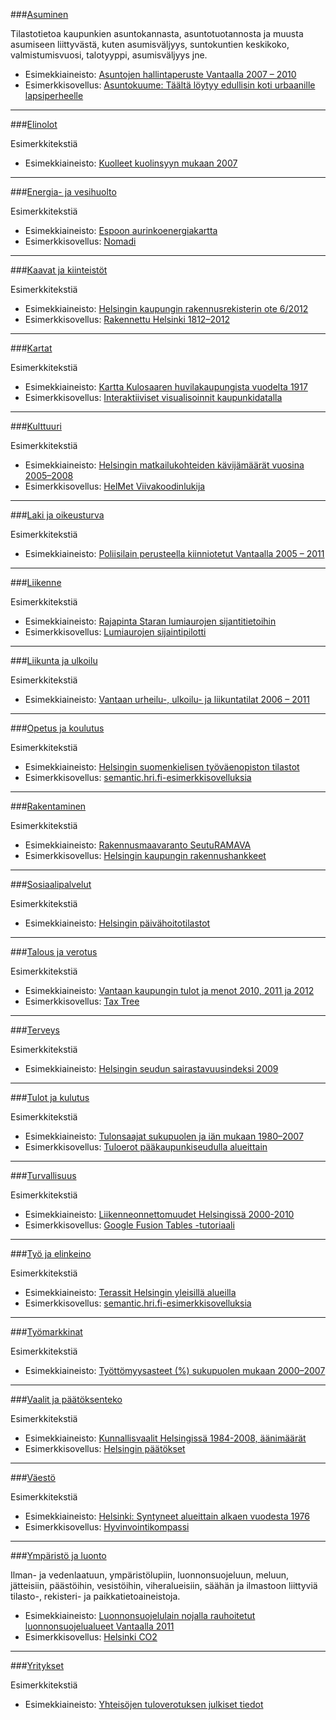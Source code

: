 ###[Asuminen][HOU_HRI]

Tilastotietoa kaupunkien asuntokannasta, asuntotuotannosta ja muusta asumiseen liittyvästä, kuten asumisväljyys, suntokuntien keskikoko, valmistumisvuosi, talotyyppi, asumisväljyys jne.

* Esimekkiaineisto: [Asuntojen hallintaperuste Vantaalla 2007 – 2010][HOU_HRI_esimerkki]
* Esimerkkisovellus: [Asuntokuume: Täältä löytyy edullisin koti urbaanille lapsiperheelle][HOU_sovellus]


---

###[Elinolot][SOC_HRI]

Esimerkkitekstiä

* Esimekkiaineisto: [Kuolleet kuolinsyyn mukaan 2007][SOC_HRI_esimerkki]



---

###[Energia- ja vesihuolto][ENE_HRI]

Esimerkkitekstiä

* Esimekkiaineisto: [Espoon aurinkoenergiakartta][ENE_HRI_esimerkki]
* Esimerkkisovellus: [Nomadi][ENE_sovellus]


---

###[Kaavat ja kiinteistöt][CAD_HRI]

Esimerkkitekstiä

* Esimekkiaineisto: [Helsingin kaupungin rakennusrekisterin ote 6/2012][CAD_HRI_esimerkki]
* Esimerkkisovellus: [Rakennettu Helsinki 1812–2012][CAD_sovellus]


---

###[Kartat][GIS_HRI]

Esimerkkitekstiä

* Esimekkiaineisto: [Kartta Kulosaaren huvilakaupungista vuodelta 1917][GIS_HRI_esimerkki]
* Esimerkkisovellus: [Interaktiiviset visualisoinnit kaupunkidatalla][GIS_sovellus]


---

###[Kulttuuri][CUL_HRI]

Esimerkkitekstiä

* Esimekkiaineisto: [Helsingin matkailukohteiden kävijämäärät vuosina 2005–2008][CUL_HRI_esimerkki]
* Esimerkkisovellus: [HelMet Viivakoodinlukija][CUL_sovellus]


---

###[Laki ja oikeusturva][LAW_HRI]

Esimerkkitekstiä

* Esimekkiaineisto: [Poliisilain perusteella kiinniotetut Vantaalla 2005 – 2011][LAW_HRI_esimerkki]



---

###[Liikenne][TRA_HRI]

Esimerkkitekstiä

* Esimekkiaineisto: [Rajapinta Staran lumiaurojen sijantitietoihin][TRA_HRI_esimerkki]
* Esimerkkisovellus: [Lumiaurojen sijaintipilotti][TRA_sovellus]


---

###[Liikunta ja ulkoilu][SPO_HRI]

Esimerkkitekstiä

* Esimekkiaineisto: [Vantaan urheilu-, ulkoilu- ja liikuntatilat 2006 – 2011][SPO_HRI_esimerkki]



---

###[Opetus ja koulutus][EDU_HRI]

Esimerkkitekstiä

* Esimekkiaineisto: [Helsingin suomenkielisen työväenopiston tilastot][EDU_HRI_esimerkki]
* Esimerkkisovellus: [semantic.hri.fi-esimerkkisovelluksia][EDU_sovellus]


---

###[Rakentaminen][CON_HRI]

Esimerkkitekstiä

* Esimekkiaineisto: [Rakennusmaavaranto SeutuRAMAVA][CON_HRI_esimerkki]
* Esimerkkisovellus: [Helsingin kaupungin rakennushankkeet][CON_sovellus]


---

###[Sosiaalipalvelut][ADM_HRI]

Esimerkkitekstiä

* Esimekkiaineisto: [Helsingin päivähoitotilastot][ADM_HRI_esimerkki]



---

###[Talous ja verotus][FIN_HRI]

Esimerkkitekstiä

* Esimekkiaineisto: [Vantaan kaupungin tulot ja menot 2010, 2011 ja 2012][FIN_HRI_esimerkki]
* Esimerkkisovellus: [Tax Tree][FIN_sovellus]


---

###[Terveys][HEA_HRI]

Esimerkkitekstiä

* Esimekkiaineisto: [Helsingin seudun sairastavuusindeksi 2009][HEA_HRI_esimerkki]



---

###[Tulot ja kulutus][INC_HRI]

Esimerkkitekstiä

* Esimekkiaineisto: [Tulonsaajat sukupuolen ja iän mukaan 1980–2007][INC_HRI_esimerkki]
* Esimerkkisovellus: [Tuloerot pääkaupunkiseudulla alueittain][INC_sovellus]


---

###[Turvallisuus][SEC_HRI]

Esimerkkitekstiä

* Esimekkiaineisto: [Liikenneonnettomuudet Helsingissä 2000-2010][SEC_HRI_esimerkki]
* Esimerkkisovellus: [Google Fusion Tables -tutoriaali][SEC_sovellus]


---

###[Työ ja elinkeino][SOC_HRI]

Esimerkkitekstiä

* Esimekkiaineisto: [Terassit Helsingin yleisillä alueilla][SOC_HRI_esimerkki]
* Esimerkkisovellus: [semantic.hri.fi-esimerkkisovelluksia][SOC_sovellus]


---

###[Työmarkkinat][LAB_HRI]

Esimerkkitekstiä

* Esimekkiaineisto: [Työttömyysasteet (%) sukupuolen mukaan 2000–2007][LAB_HRI_esimerkki]



---

###[Vaalit ja päätöksenteko][DEM_HRI]

Esimerkkitekstiä

* Esimekkiaineisto: [Kunnallisvaalit Helsingissä 1984-2008, äänimäärät][DEM_HRI_esimerkki]
* Esimerkkisovellus: [Helsingin päätökset][DEM_sovellus]


---

###[Väestö][POP_HRI]

Esimerkkitekstiä

* Esimekkiaineisto: [Helsinki: Syntyneet alueittain alkaen vuodesta 1976][POP_HRI_esimerkki]
* Esimerkkisovellus: [Hyvinvointikompassi][POP_sovellus]


---

###[Ympäristö ja luonto][ENV_HRI]

Ilman- ja vedenlaatuun, ympäristölupiin, luonnonsuojeluun, meluun, jätteisiin, päästöihin, vesistöihin, viheralueisiin, säähän ja ilmastoon liittyviä tilasto-, rekisteri- ja paikkatietoaineistoja.

* Esimekkiaineisto: [Luonnonsuojelulain nojalla rauhoitetut luonnonsuojelualueet Vantaalla 2011][ENV_HRI_esimerkki]
* Esimerkkisovellus: [Helsinki CO2][ENV_sovellus]


---

###[Yritykset][BUS_HRI]

Esimerkkitekstiä

* Esimekkiaineisto: [Yhteisöjen tuloverotuksen julkiset tiedot][BUS_HRI_esimerkki]






<!---
Links to hri.fi categories
-->

[HOU_HRI]: http://www.hri.fi/fi/data-haku/#category=226
[DEM_HRI]: http://www.hri.fi/fi/data-haku/#category=27
[SOC_HRI]: http://www.hri.fi/fi/data-haku/#category=261
[SOC_HRI]: http://www.hri.fi/fi/data-haku/#category=304
[ENE_HRI]: http://www.hri.fi/fi/data-haku/#category=277
[GIS_HRI]: http://www.hri.fi/fi/data-haku/#category=205
[CAD_HRI]: http://www.hri.fi/fi/data-haku/#category=413
[EDU_HRI]: http://www.hri.fi/fi/data-haku/#category=227
[CUL_HRI]: http://www.hri.fi/fi/data-haku/#category=192
[FIN_HRI]: http://www.hri.fi/fi/data-haku/#category=265
[TRA_HRI]: http://www.hri.fi/fi/data-haku/#category=21
[LAW_HRI]: http://www.hri.fi/fi/data-haku/#category=230
[SEC_HRI]: http://www.hri.fi/fi/data-haku/#category=230
[CON_HRI]: http://www.hri.fi/fi/data-haku/#category=22
[ADM_HRI]: http://www.hri.fi/fi/data-haku/#category=305
[HEA_HRI]: http://www.hri.fi/fi/data-haku/#category=237
[INC_HRI]: http://www.hri.fi/fi/data-haku/#category=225
[LAB_HRI]: http://www.hri.fi/fi/data-haku/#category=216
[POP_HRI]: http://www.hri.fi/fi/data-haku/#category=203
[SPO_HRI]: http://www.hri.fi/fi/data-haku/#category=330
[ENV_HRI]: http://www.hri.fi/fi/data-haku/#category=215
[BUS_HRI]: http://www.hri.fi/fi/data-haku/#category=338

<!---
Links to avoindata.net categories
-->

[HOU_Avoindata.net]: http://avoindata.net/asuminen
[DEM_Avoindata.net]: http://avoindata.net/demokratia-ja-osallistuminen
[SOC_Avoindata.net]: http://avoindata.net/elinkeinot
[SOC_Avoindata.net]: http://avoindata.net/elinolot
[ENE_Avoindata.net]: http://avoindata.net/energia-ja-vesihuolto
[GIS_Avoindata.net]: http://avoindata.net/kartat
[CAD_Avoindata.net]: http://avoindata.net/kiinteist%C3%B6t
[EDU_Avoindata.net]: http://avoindata.net/koulutus
[CUL_Avoindata.net]: http://avoindata.net/kulttuuri
[FIN_Avoindata.net]: http://avoindata.net/kunnallistalous
[TRA_Avoindata.net]: http://avoindata.net/Liikenne
[LAW_Avoindata.net]: http://avoindata.net/oikeuslaitos-ja-turvallisuus
[SEC_Avoindata.net]: http://avoindata.net/oikeuslaitos-ja-turvallisuus
[CON_Avoindata.net]: http://avoindata.net/rakentaminen
[ADM_Avoindata.net]: http://avoindata.net/sosiaalitoimi
[HEA_Avoindata.net]: http://avoindata.net/terveys
[INC_Avoindata.net]: http://avoindata.net/tulot-ja-kulutus
[LAB_Avoindata.net]: http://avoindata.net/ty%C3%B6markkinat
[POP_Avoindata.net]: http://avoindata.net/v%C3%A4est%C3%B6-ja-v%C3%A4est%C3%B6nmuutokset
[SPO_Avoindata.net]: http://avoindata.net/vapaa-aika
[ENV_Avoindata.net]: http://avoindata.net/ymp%C3%A4rist%C3%B6
[BUS_Avoindata.net]: http://avoindata.net/yritykset

<!---
Links to example data sets in hri.fi
-->

[HOU_HRI_esimerkki]: http://www.hri.fi/fi/data/asuntojen-hallintaperuste-vantaalla-2007-2010/
[DEM_HRI_esimerkki]: http://www.hri.fi/fi/data/kunnallisvaalit-helsingissa-1984-2008-aanimaarat/
[SOC_HRI_esimerkki]: http://www.hri.fi/fi/data/terassit-helsingin-yleisilla-alueilla/
[SOC_HRI_esimerkki]: http://www.hri.fi/fi/data/kuolleet-kuolinsyyn-mukaan-2007/
[ENE_HRI_esimerkki]: http://www.hri.fi/fi/data/espoon-aurinkoenergiakartta/
[GIS_HRI_esimerkki]: http://www.hri.fi/fi/data/kartta-kulosaaren-huvilakaupungista-vuodelta-1917/
[CAD_HRI_esimerkki]: http://www.hri.fi/fi/data/helsingin-kaupungin-rakennusrekisterin-ote-62012/
[EDU_HRI_esimerkki]: http://www.hri.fi/fi/data/helsingin-suomenkielisen-tyovaenopiston-tilastot/
[CUL_HRI_esimerkki]: http://www.hri.fi/fi/data/helsingin-matkailukohteiden-kavijamaarat-vuosina-2005-2008/
[FIN_HRI_esimerkki]: http://www.hri.fi/fi/data/vantaan-kaupungin-tulot-ja-menot-2010-2011-ja-2012/
[TRA_HRI_esimerkki]: http://www.hri.fi/fi/data/rajapinta-staran-lumiaurojen-sijantitietoihin/
[LAW_HRI_esimerkki]: http://www.hri.fi/fi/data/poliisilain-perusteella-kiinniotetut-vantaalla-2005-2011/
[SEC_HRI_esimerkki]: http://www.hri.fi/fi/data/liikenneonnettomuudet-helsingissa-2000-2010/
[CON_HRI_esimerkki]: http://www.hri.fi/fi/data/rakennusmaavaranto-seuturamava/
[ADM_HRI_esimerkki]: http://www.hri.fi/fi/data/helsingin-paivahoitotilastot/
[HEA_HRI_esimerkki]: http://www.hri.fi/fi/data/helsingin-seudun-sairastavuusindeksi-2009/
[INC_HRI_esimerkki]: http://www.hri.fi/fi/data/tulonsaajat-sukupuolen-ja-ian-mukaan-1980-2007/
[LAB_HRI_esimerkki]: http://www.hri.fi/fi/data/tyottomyysasteet-sukupuolen-mukaan-2000-2007/
[POP_HRI_esimerkki]: http://www.hri.fi/fi/data/helsinki-syntyneet-alueittain-alkaen-vuodesta-1976/
[SPO_HRI_esimerkki]: http://www.hri.fi/fi/data/vantaan-urheilu-ulkoilu-ja-liikuntatilat-2006-2011/
[ENV_HRI_esimerkki]: http://www.hri.fi/fi/data/luonnonsuojelulain-nojalla-rauhoitetut-luonnonsuojelualueet-vantaalla-2011/
[BUS_HRI_esimerkki]: http://www.hri.fi/fi/data/yhteisojen-tuloverotuksen-julkiset-tiedot/

<!---
Links to example aplications in hri.fi
-->

[HOU_sovellus]: http://www.hri.fi/fi/sovellukset/asuntokuume-katso-kartta-taalta-loytyy-edullisin-koti-urbaanille-lapsiperheelle/
[DEM_sovellus]: http://www.hri.fi/fi/sovellukset/helsingin-paatokset/
[SOC_sovellus]: http://www.hri.fi/fi/sovellukset/semantic-hri-fi/
[ENE_sovellus]: http://www.hri.fi/fi/sovellukset/nomadi/
[GIS_sovellus]: http://www.hri.fi/fi/sovellukset/interaktiiviset-visualisoinnit-kaupunkidatalla/
[CAD_sovellus]: http://www.hri.fi/fi/sovellukset/rakennettu-helsinki-1812-2012/
[EDU_sovellus]: http://www.hri.fi/fi/sovellukset/semantic-hri-fi/
[CUL_sovellus]: http://www.hri.fi/fi/sovellukset/helmet-viivakoodinlukija/
[FIN_sovellus]: http://www.hri.fi/fi/sovellukset/tax-tree/
[TRA_sovellus]: http://www.hri.fi/fi/sovellukset/lumiaurojen-sijaintipilotti/
[SEC_sovellus]: http://www.hri.fi/fi/sovellukset/google-fusion-tables-tutoriaali/
[CON_sovellus]: http://www.hri.fi/fi/sovellukset/helsingin-kaupungin-rakennushankkeet/
[INC_sovellus]: http://www.hri.fi/fi/sovellukset/tuloerot-paakaupunkiseudulla-alueittain/
[POP_sovellus]: http://www.hri.fi/fi/sovellukset/hyvinvointikompassi/
[ENV_sovellus]: http://www.hri.fi/fi/sovellukset/helsinki-co2/